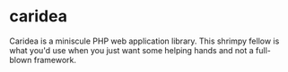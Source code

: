 # caridea
Caridea is a miniscule PHP web application library. This shrimpy fellow is what you'd use when you just want some helping hands and not a full-blown framework.
